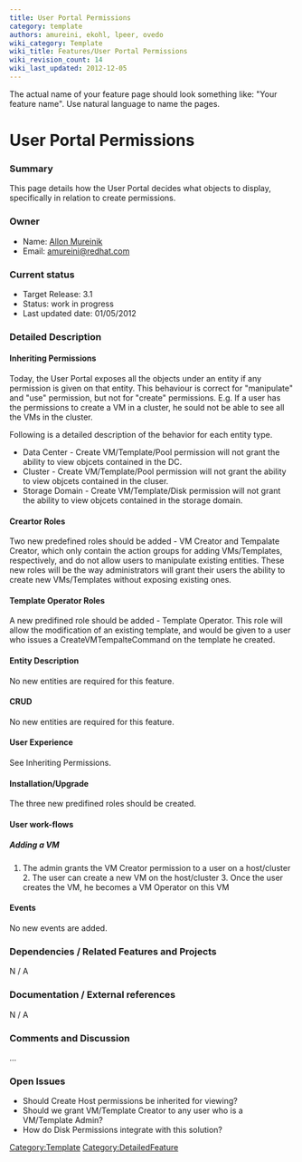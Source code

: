 ```yaml
---
title: User Portal Permissions
category: template
authors: amureini, ekohl, lpeer, ovedo
wiki_category: Template
wiki_title: Features/User Portal Permissions
wiki_revision_count: 14
wiki_last_updated: 2012-12-05
---
```


The actual name of your feature page should look something like: "Your feature name". Use natural language to name the pages.

# User Portal Permissions

### Summary

This page details how the User Portal decides what objects to display, specifically in relation to create permissions.

### Owner

*   Name: [Allon Mureinik](User:Amureini)
*   Email: amureini@redhat.com

### Current status

*   Target Release: 3.1
*   Status: work in progress
*   Last updated date: 01/05/2012

### Detailed Description

#### Inheriting Permissions

Today, the User Portal exposes all the objects under an entity if any permission is given on that entity. This behaviour is correct for "manipulate" and "use" permission, but not for "create" permissions. E.g. If a user has the permissions to create a VM in a cluster, he sould not be able to see all the VMs in the cluster.

Following is a detailed description of the behavior for each entity type.

*   Data Center - Create VM/Template/Pool permission will not grant the ability to view objcets contained in the DC.
*   Cluster - Create VM/Template/Pool permission will not grant the ability to view objcets contained in the cluser.
*   Storage Domain - Create VM/Template/Disk permission will not grant the ability to view objcets contained in the storage domain.

#### Creartor Roles

Two new predefined roles should be added - VM Creator and Tempalate Creator, which only contain the action groups for adding VMs/Templates, respectively, and do not allow users to manipulate existing entities. These new roles will be the way administrators will grant their users the ability to create new VMs/Templates without exposing existing ones.

#### Template Operator Roles

A new predifined role should be added - Template Operator. This role will allow the modification of an existing template, and would be given to a user who issues a CreateVMTempalteCommand on the template he created.

#### Entity Description

No new entities are required for this feature.

#### CRUD

No new entities are required for this feature.

#### User Experience

See Inheriting Permissions.

#### Installation/Upgrade

The three new predifined roles should be created.

#### User work-flows

##### Adding a VM

1. The admin grants the VM Creator permission to a user on a host/cluster 2. The user can create a new VM on the host/cluster 3. Once the user creates the VM, he becomes a VM Operator on this VM

#### Events

No new events are added.

### Dependencies / Related Features and Projects

N / A

### Documentation / External references

N / A

### Comments and Discussion

...

### Open Issues

*   Should Create Host permissions be inherited for viewing?
*   Should we grant VM/Template Creator to any user who is a VM/Template Admin?
*   How do Disk Permissions integrate with this solution?

<Category:Template> <Category:DetailedFeature>
